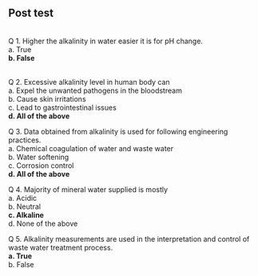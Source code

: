 ## Post test
<br>
Q 1. Higher the alkalinity in water easier it is for pH change. <br>
a. True<br>
<b>b. False<br></b><br>

Q 2. Excessive alkalinity level in human body can <br>
a. Expel the unwanted pathogens in the bloodstream<br>
b. Cause skin irritations<br>
c. Lead to gastrointestinal issues<br>
<b>d. All of the above</b><br>

Q 3. Data obtained from alkalinity is used for following engineering practices. <br>
a. Chemical coagulation of water and waste water<br>
b. Water softening<br>
c. Corrosion control<br>
<b>d. All of the above</b><br>

Q 4. Majority of mineral water supplied is mostly <br>
a. Acidic<br>
b. Neutral<br>
<b>c. Alkaline</b><br>
d. None of the above<br>

Q 5. Alkalinity measurements are used in the interpretation and control of waste water treatment process. <br>
<b>a. True</b><br>
b. False<br>
